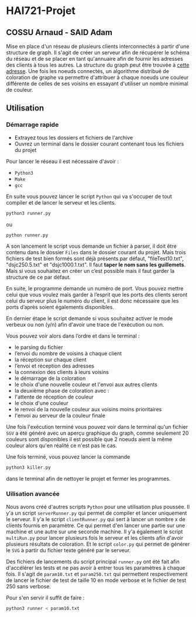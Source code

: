 # HAI721-Projet

## COSSU Arnaud - SAID Adam

Mise en place d'un réseau de plusieurs clients interconnectés à partir d'une structure de graph.
Il s'agit de créer un serveur afin de récupérer le schéma du réseau et de se placer en tant qu'annuaire afin de fournir les adresses des clients à tous les autres. La structure du graph peut être trouvée à [cette adresse](http://cedric.cnam.fr/~porumbed/graphs/). Une fois les noeuds connectés, un algorithme distribué de coloration de graphe va permettre d'attribuer à chaque noeuds une couleur différente de celles de ses voisins en essayant d'utiliser un nombre minimal de couleur.

## Utilisation

### Démarrage rapide

- Extrayez tous les dossiers et fichiers de l'archive
- Ouvrez un terminal dans le dossier courant contenant tous les fichiers du projet

Pour lancer le réseau il est nécessaire d'avoir :
- `Python3`
- `Make`
- `gcc`

En suite vous pouvez lancer le script `Python` qui va s'occuper de tout compiler et de lancer le serveur et les clients.
```bash
python3 runner.py
```
ou
```bash
python runner.py
```
A son lancement le script vous demande un fichier à parser, il doit être contenu dans le dossier `Files` dans le dossier courant du projet. Mais trois fichiers de test bien formés sont déjà présents par défaut, "fileTest10.txt", "dsjc250.5.txt" et "dsjc1000.1.txt". Il faut **taper le nom sans les guillemets**. Mais si vous souhaitez en créer un c’est possible mais il faut garder la structure de ce par défaut.

En suite, le programme demande un numéro de port. Vous pouvez mettre celui que vous voulez mais garder à l’esprit que les ports des clients seront celui du serveur plus le numéro du client, il est donc nécessaire que les ports d’après soient égalements disponibles.

En dernier étape le script demande si vous souhaitez activer le mode verbeux ou non (y/n) afin d'avoir une trace de l'exécution ou non.

Vous pouvez voir alors dans l’ordre et dans le terminal :
- le parsing du fichier
- l’envoi du nombre de voisins à chaque client
- la réception sur chaque client
- l’envoi et réception des adresses
- la connexion des clients à leurs voisins
- le démarrage de la coloration
- le choix d'une nouvelle couleur et l'envoi aux autres clients
- la deuxième phase de coloration avec :
- l'attente de réception de couleur
- le choix d'une couleur
- le renvoi de la nouvelle couleur aux voisins moins prioritaires
- l'envoi au serveur de la couleur finale

Une fois l'exécution terminé vous pouvez voir dans le terminal qu'un fichier `SGV` a été généré avec un aperçu graphique du graph, comme seulement 20 couleurs sont disponibles il est possible que 2 noeuds aient la même couleur alors qu'en réalité ce n'est pas le cas.

Une fois terminé, vous pouvez lancer la commande
```bash
python3 killer.py
```
dans le terminal afin de nettoyer le projet et fermer les programmes.

### Uilisation avancée

Nous avons créé d'autres scripts `Python` pour une utilisation plus poussée.
Il y'a un script `serverRunner.py` qui permet de compiler et lancer uniquement le serveur.
Il y'a le script `clientRunner.py` qui sert à lancer un nombre x de clients fournis en paramètre. Ce qui permet d'en lancer une partie sur une machine et une autre sur une seconde machine.
Il y'a également le script `multiRun.py` pour lancer plusieurs fois le serveur et les clients afin d'avoir plusieurs résultats de coloration.
Et le script `color.py` qui permet de générer le `SVG` à partir du fichier texte généré par le serveur.

Des fichiers de lancements du script principal `runner.py` ont été fait afin d'accélérer les tests et ne pas avoir à entrer tous les paramètres à chaque fois. Il s'agit de `param10.txt` et `param250.txt` qui permettent respectivement de lancer le fichier de test de taille 10 en mode verbose et le fichier de test 250 sans verbose.

Pour s'en servir il suffit de faire :
```bash
python3 runner < param10.txt
```

